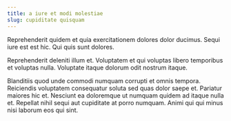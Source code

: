 ```yaml
---
title: a iure et modi molestiae
slug: cupiditate quisquam
---
```


Reprehenderit quidem et quia exercitationem dolores dolor ducimus. Sequi iure est est hic. Qui quis sunt dolores.

Reprehenderit deleniti illum et. Voluptatem et qui voluptas libero temporibus et voluptas nulla. Voluptate itaque dolorum odit nostrum itaque.

Blanditiis quod unde commodi numquam corrupti et omnis tempora. Reiciendis voluptatem consequatur soluta sed quas dolor saepe et. Pariatur maiores hic et. Nesciunt ea doloremque ut numquam quidem ad itaque nulla et. Repellat nihil sequi aut cupiditate at porro numquam. Animi qui qui minus nisi laborum eos qui sint.
